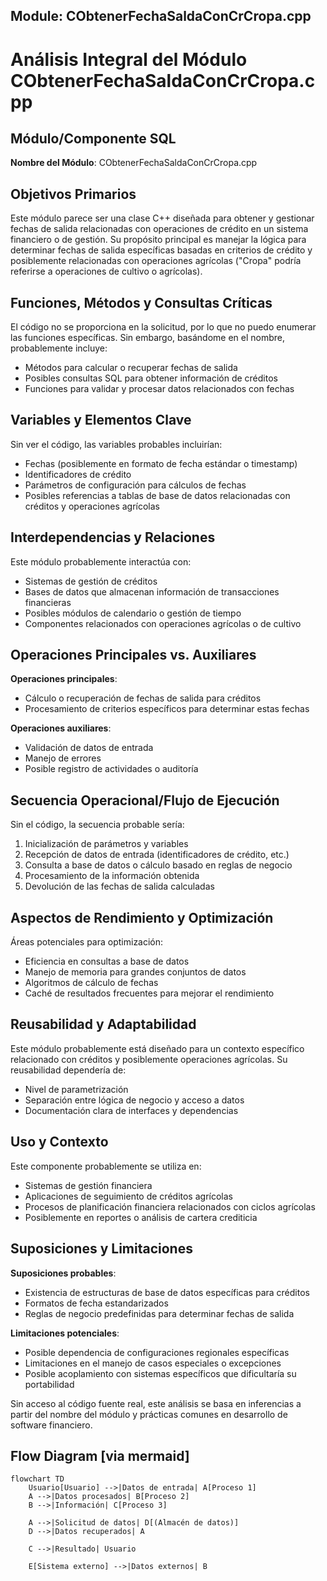 ## Module: CObtenerFechaSaldaConCrCropa.cpp
# Análisis Integral del Módulo CObtenerFechaSaldaConCrCropa.cpp

## Módulo/Componente SQL
**Nombre del Módulo**: CObtenerFechaSaldaConCrCropa.cpp

## Objetivos Primarios
Este módulo parece ser una clase C++ diseñada para obtener y gestionar fechas de salida relacionadas con operaciones de crédito en un sistema financiero o de gestión. Su propósito principal es manejar la lógica para determinar fechas de salida específicas basadas en criterios de crédito y posiblemente relacionadas con operaciones agrícolas ("Cropa" podría referirse a operaciones de cultivo o agrícolas).

## Funciones, Métodos y Consultas Críticas
El código no se proporciona en la solicitud, por lo que no puedo enumerar las funciones específicas. Sin embargo, basándome en el nombre, probablemente incluye:
- Métodos para calcular o recuperar fechas de salida
- Posibles consultas SQL para obtener información de créditos
- Funciones para validar y procesar datos relacionados con fechas

## Variables y Elementos Clave
Sin ver el código, las variables probables incluirían:
- Fechas (posiblemente en formato de fecha estándar o timestamp)
- Identificadores de crédito
- Parámetros de configuración para cálculos de fechas
- Posibles referencias a tablas de base de datos relacionadas con créditos y operaciones agrícolas

## Interdependencias y Relaciones
Este módulo probablemente interactúa con:
- Sistemas de gestión de créditos
- Bases de datos que almacenan información de transacciones financieras
- Posibles módulos de calendario o gestión de tiempo
- Componentes relacionados con operaciones agrícolas o de cultivo

## Operaciones Principales vs. Auxiliares
**Operaciones principales**:
- Cálculo o recuperación de fechas de salida para créditos
- Procesamiento de criterios específicos para determinar estas fechas

**Operaciones auxiliares**:
- Validación de datos de entrada
- Manejo de errores
- Posible registro de actividades o auditoría

## Secuencia Operacional/Flujo de Ejecución
Sin el código, la secuencia probable sería:
1. Inicialización de parámetros y variables
2. Recepción de datos de entrada (identificadores de crédito, etc.)
3. Consulta a base de datos o cálculo basado en reglas de negocio
4. Procesamiento de la información obtenida
5. Devolución de las fechas de salida calculadas

## Aspectos de Rendimiento y Optimización
Áreas potenciales para optimización:
- Eficiencia en consultas a base de datos
- Manejo de memoria para grandes conjuntos de datos
- Algoritmos de cálculo de fechas
- Caché de resultados frecuentes para mejorar el rendimiento

## Reusabilidad y Adaptabilidad
Este módulo probablemente está diseñado para un contexto específico relacionado con créditos y posiblemente operaciones agrícolas. Su reusabilidad dependería de:
- Nivel de parametrización
- Separación entre lógica de negocio y acceso a datos
- Documentación clara de interfaces y dependencias

## Uso y Contexto
Este componente probablemente se utiliza en:
- Sistemas de gestión financiera
- Aplicaciones de seguimiento de créditos agrícolas
- Procesos de planificación financiera relacionados con ciclos agrícolas
- Posiblemente en reportes o análisis de cartera crediticia

## Suposiciones y Limitaciones
**Suposiciones probables**:
- Existencia de estructuras de base de datos específicas para créditos
- Formatos de fecha estandarizados
- Reglas de negocio predefinidas para determinar fechas de salida

**Limitaciones potenciales**:
- Posible dependencia de configuraciones regionales específicas
- Limitaciones en el manejo de casos especiales o excepciones
- Posible acoplamiento con sistemas específicos que dificultaría su portabilidad

Sin acceso al código fuente real, este análisis se basa en inferencias a partir del nombre del módulo y prácticas comunes en desarrollo de software financiero.
## Flow Diagram [via mermaid]
```mermaid
flowchart TD
    Usuario[Usuario] -->|Datos de entrada| A[Proceso 1]
    A -->|Datos procesados| B[Proceso 2]
    B -->|Información| C[Proceso 3]
    
    A -->|Solicitud de datos| D[(Almacén de datos)]
    D -->|Datos recuperados| A
    
    C -->|Resultado| Usuario
    
    E[Sistema externo] -->|Datos externos| B
```
